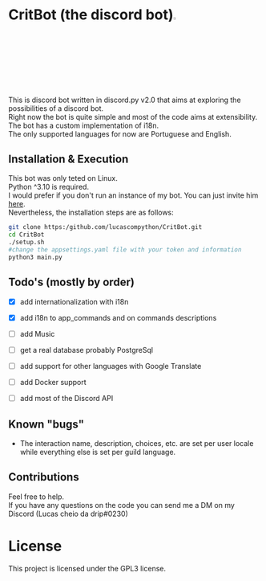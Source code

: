 # CritBot (the discord bot)<img src="https://cdn.discordapp.com/attachments/628637327878520872/1017256259138900030/unknown.png" width="3.5%" heigth="3.5%"/>

This is discord bot written in discord.py v2.0 that aims at exploring the possibilities of a discord bot.  
Right now the bot is quite simple and most of the code aims at extensibility.  
The bot has a custom implementation of i18n.   
The only supported languages for now are Portuguese and English.

## Installation & Execution
This bot was only teted on Linux.  
Python ^3.10 is required.  
I would prefer if you don't run an instance of my bot. You can just invite him [here](https://discord.com/api/oauth2/authorize?client_id=832679098740506644&permissions=8&scope=bot).  
Nevertheless, the installation steps are as follows: 
```bash
git clone https:/github.com/lucascompython/CritBot.git
cd CritBot
./setup.sh
#change the appsettings.yaml file with your token and information
python3 main.py
```


## Todo's (mostly by order)
- [X] add internationalization with i18n
- [X] add i18n to app_commands and on commands descriptions
- [ ] add Music
- [ ] get a real database probably PostgreSql
- [ ] add support for other languages with Google Translate
- [ ] add Docker support
- [ ] add most of the Discord API


## Known "bugs"
- The interaction name, description, choices, etc. are set per user locale while everything else is set per guild language.

## Contributions
Feel free to help.  
If you have any questions on the code you can send me a DM on my Discord (Lucas cheio da drip#0230)

# License
This project is licensed under the GPL3 license.